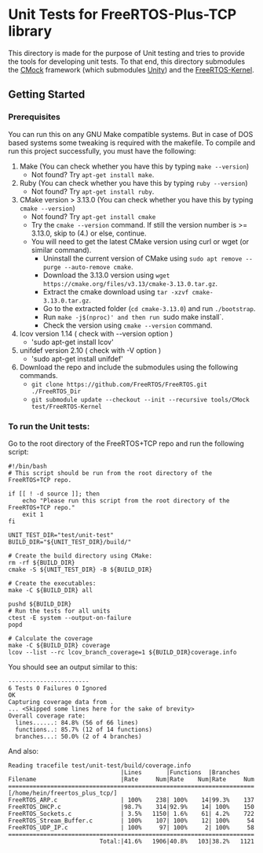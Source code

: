 # Unit Tests for FreeRTOS-Plus-TCP library

This directory is made for the purpose of Unit testing and tries to provide the
tools for developing unit tests. To that end, this directory submodules the
[CMock](https://github.com/ThrowTheSwitch/CMock) framework (which submodules
[Unity](https://github.com/throwtheswitch/unity/tree/cf949f45ca6d172a177b00da2.3.1607b97bc7a7))
and the [FreeRTOS-Kernel](https://github.com/FreeRTOS/FreeRTOS-Kernel/).

## Getting Started

### Prerequisites

You can run this on any GNU Make compatible systems. But in case of DOS based
systems some tweaking is required with the makefile. To compile and run this
project successfully, you must have the following:

1. Make (You can check whether you have this by typing `make --version`)
   - Not found? Try `apt-get install make`.
2. Ruby (You can check whether you have this by typing `ruby --version`)
   - Not found? Try `apt-get install ruby`.
3. CMake version > 3.13.0 (You can check whether you have this by typing
   `cmake --version`)
   - Not found? Try `apt-get install cmake`
   - Try the `cmake --version` command. If still the version number is >=
     3.13.0, skip to (4.) or else, continue.
   - You will need to get the latest CMake version using curl or wget (or
     similar command).
     - Uninstall the current version of CMake using
       `sudo apt remove --purge --auto-remove cmake`.
     - Download the 3.13.0 version using
       `wget https://cmake.org/files/v3.13/cmake-3.13.0.tar.gz`.
     - Extract the cmake download using `tar -xzvf cmake-3.13.0.tar.gz`.
     - Go to the extracted folder (`cd cmake-3.13.0`) and run `./bootstrap`.
     - Run `make -j$(nproc)' and then run `sudo make install`.
     - Check the version using `cmake --version` command.
4. lcov version 1.14 ( check with --version option )
   - 'sudo apt-get install lcov'
5. unifdef version 2.10 ( check with -V option )
   - 'sudo apt-get install unifdef'
6. Download the repo and include the submodules using the following commands.
   - `git clone https://github.com/FreeRTOS/FreeRTOS.git ./FreeRTOS_Dir`
   - `git submodule update --checkout --init --recursive tools/CMock test/FreeRTOS-Kernel`

### To run the Unit tests:

Go to the root directory of the FreeRTOS+TCP repo and run the following script:

```
#!/bin/bash
# This script should be run from the root directory of the FreeRTOS+TCP repo.

if [[ ! -d source ]]; then
    echo "Please run this script from the root directory of the FreeRTOS+TCP repo."
    exit 1
fi

UNIT_TEST_DIR="test/unit-test"
BUILD_DIR="${UNIT_TEST_DIR}/build/"

# Create the build directory using CMake:
rm -rf ${BUILD_DIR}
cmake -S ${UNIT_TEST_DIR} -B ${BUILD_DIR}

# Create the executables:
make -C ${BUILD_DIR} all

pushd ${BUILD_DIR}
# Run the tests for all units
ctest -E system --output-on-failure
popd

# Calculate the coverage
make -C ${BUILD_DIR} coverage
lcov --list --rc lcov_branch_coverage=1 ${BUILD_DIR}coverage.info
```

You should see an output similar to this:

```
-----------------------
6 Tests 0 Failures 0 Ignored
OK
Capturing coverage data from .
... <Skipped some lines here for the sake of brevity>
Overall coverage rate:
  lines......: 84.8% (56 of 66 lines)
  functions..: 85.7% (12 of 14 functions)
  branches...: 50.0% (2 of 4 branches)
```

And also:

```
Reading tracefile test/unit-test/build/coverage.info
                                |Lines       |Functions  |Branches
Filename                        |Rate     Num|Rate    Num|Rate     Num
======================================================================
[/home/hein/freertos_plus_tcp/]
FreeRTOS_ARP.c                  | 100%    238| 100%    14|99.3%    137
FreeRTOS_DHCP.c                 |98.7%    314|92.9%    14| 100%    150
FreeRTOS_Sockets.c              | 3.5%   1150| 1.6%    61| 4.2%    722
FreeRTOS_Stream_Buffer.c        | 100%    107| 100%    12| 100%     54
FreeRTOS_UDP_IP.c               | 100%     97| 100%     2| 100%     58
======================================================================
                          Total:|41.6%   1906|40.8%   103|38.2%   1121
```
